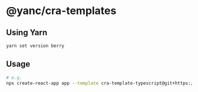 # @yanc/cra-templates

## Using Yarn

```sh
yarn set version berry
```

## Usage

```sh
# e.g.
npx create-react-app app --template cra-template-typescript@git+https://github.com/aistyler/yanc-cra-templates.git#workspace=cra-template-typescript&tag=1.0.0
```
